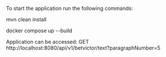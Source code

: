To start the application run the following commands:

mvn clean install

docker compose up --build

Application can be accessed:
GET http://localhost:8080/api/v1/betvictor/text?paragraphNumber=5
